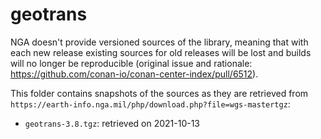 geotrans
========

NGA doesn't provide versioned sources of the library, meaning that with each new release existing sources for old
releases will be lost and builds will no longer be reproducible (original issue and rationale: https://github.com/conan-io/conan-center-index/pull/6512).

This folder contains snapshots of the sources as they are retrieved from `https://earth-info.nga.mil/php/download.php?file=wgs-mastertgz`:

 * `geotrans-3.8.tgz`: retrieved on 2021-10-13
